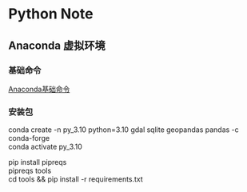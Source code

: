 
# Python Note

## Anaconda 虚拟环境

### 基础命令
[Anaconda基础命令](./anaconda_note.md)

### 安装包
conda create -n py_3.10 python=3.10 gdal sqlite geopandas pandas -c conda-forge    
conda activate py_3.10  

pip install pipreqs  
pipreqs tools  
cd tools && pip install -r requirements.txt  
